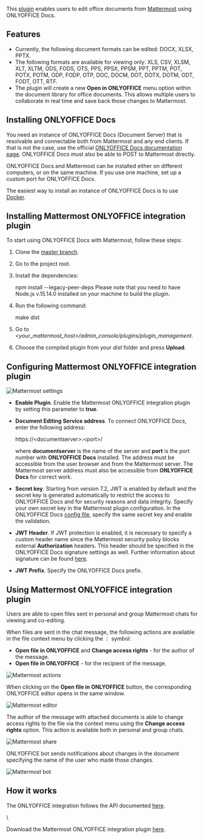 This [plugin](https://github.com/ONLYOFFICE/onlyoffice-mattermost) enables users to edit office documents from [Mattermost](https://mattermost.com/) using ONLYOFFICE Docs.

## Features

* Currently, the following document formats can be edited: DOCX, XLSX, PPTX.
* The following formats are available for viewing only: XLS, CSV, XLSM, XLT, XLTM, ODS, FODS, OTS, PPS, PPSX, PPSM, PPT, PPTM, POT, POTX, POTM, ODP, FODP, OTP, DOC, DOCM, DOT, DOTX, DOTM, ODT, FODT, OTT, RTF.
* The plugin will create a new **Open in ONLYOFFICE** menu option within the document library for office documents. This allows multiple users to collaborate in real time and save back those changes to Mattermost.

## Installing ONLYOFFICE Docs

You need an instance of ONLYOFFICE Docs (Document Server) that is resolvable and connectable both from Mattermost and any end clients. If that is not the case, use the official [ONLYOFFICE Docs documentation page](https://helpcenter.onlyoffice.com/server/linux/document/linux-installation.aspx). ONLYOFFICE Docs must also be able to POST to Mattermost directly.

ONLYOFFICE Docs and Mattermost can be installed either on different computers, or on the same machine. If you use one machine, set up a custom port for ONLYOFFICE Docs.

The easiest way to install an instance of ONLYOFFICE Docs is to use [Docker](https://github.com/onlyoffice/Docker-DocumentServer).

## Installing Mattermost ONLYOFFICE integration plugin

To start using ONLYOFFICE Docs with Mattermost, follow these steps:

1. Clone the [master branch](https://github.com/ONLYOFFICE/onlyoffice-mattermost).

2. Go to the project root.

3. Install the dependencies:

   npm install --legacy-peer-deps Please note that you need to have Node.js v.15.14.0 installed on your machine to build the plugin.

4. Run the following command:

   make dist

5. Go to *\<your\_mattermost\_host>/admin\_console/plugins/plugin\_management*.

6. Choose the compiled plugin from your *dist* folder and press **Upload**.

## Configuring Mattermost ONLYOFFICE integration plugin

![Mattermost settings](/editor/mattermost-settings.png)

* **Enable Plugin**. Enable the Mattermost ONLYOFFICE integration plugin by setting this parameter to **true**.

* **Document Editing Service address**. To connect ONLYOFFICE Docs, enter the following address:

  https\://\<documentserver>:\<port>/

  where **documentserver** is the name of the server and **port** is the port number with **ONLYOFFICE Docs** installed. The address must be accessible from the user browser and from the Mattermost server. The Mattermost server address must also be accessible from **ONLYOFFICE Docs** for correct work.

* **Secret key**. Starting from version 7.2, JWT is enabled by default and the secret key is generated automatically to restrict the access to ONLYOFFICE Docs and for security reasons and data integrity. Specify your own secret key in the Mattermost plugin configuration. In the ONLYOFFICE Docs [config file](/editors/signature/), specify the same secret key and enable the validation.

* **JWT Header**. If JWT protection is enabled, it is necessary to specify a custom header name since the Mattermost security policy blocks external **Authorization** headers. This header should be specified in the ONLYOFFICE Docs signature settings as well. Further information about signature can be found [here](/editors/signature/).

* **JWT Prefix**. Specify the ONLYOFFICE Docs prefix.

## Using Mattermost ONLYOFFICE integration plugin

Users are able to open files sent in personal and group Mattermost chats for viewing and co-editing.

When files are sent in the chat message, the following actions are available in the file context menu by clicking the ⋮ symbol:

* **Open file in ONLYOFFICE** and **Change access rights** - for the author of the message.
* **Open file in ONLYOFFICE** - for the recipient of the message.

![Mattermost actions](/editor/mattermost-actions.png)

When clicking on the **Open file in ONLYOFFICE** button, the corresponding ONLYOFFICE editor opens in the same window.

![Mattermost editor](/editor/mattermost-editor.png)

The author of the message with attached documents is able to change access rights to the file via the context menu using the **Change access rights** option. This action is available both in personal and group chats.

![Mattermost share](/editor/mattermost-share.png)

ONLYOFFICE bot sends notifications about changes in the document specifying the name of the user who made those changes.

![Mattermost bot](/editor/mattermost-bot.png)

## How it works

The ONLYOFFICE integration follows the API documented [here](/editors/basic).

\


Download the Mattermost ONLYOFFICE integration plugin [here](https://github.com/ONLYOFFICE/onlyoffice-mattermost).
